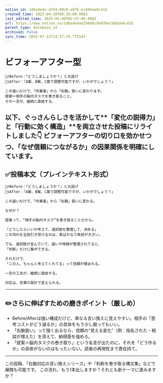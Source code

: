 ```yaml
---
notion_id: 1dbade4a-d294-80c9-a976-ecb0dae6c41b
created_time: 2025-04-20T08:18:00.000Z
last_edited_time: 2025-05-09T02:47:00.000Z
url: https://www.notion.so/1dbade4ad29480c9a976ecb0dae6c41b
parent_type: database_id
archived: False
sync_time: 2025-07-12T14:37:19.775543
---
```


# ビフォーアフター型

```plain text
🙅‍♂️Before：「どうしましょうか？」と丸投げ
🙆‍♀️After：「A案、B案、C案で調整可能ですが、いかがでしょう？」

この違いだけで、「作業者」から「右腕」扱いに変わります。
提案＝相手の脳内タスクを巻き取ること。
その一言が、継続に直結する。
```
以下、ぐっさんらしさを活かして**「変化の説得力」と「行動に効く構造」**を両立させた投稿にリライトしました👇
ビフォーアフターの切り口を効かせつつ、「なぜ信頼につながるか」の因果関係を明確にしています。
---
## ✅投稿本文（プレインテキスト形式）
```plain text
🙅‍♂️Before：「どうしましょうか？」と丸投げ
🙆‍♀️After：「A案、B案、C案で調整可能ですが、いかがでしょう？」

この違いだけで、「作業者」から「右腕」扱いに変わる。

なぜか？

提案って、“相手の脳内タスク”を巻き取ることだから。

「どうしたらいいか考えて、選択肢を整理して、決める」
この流れを全部引き受けるのは、実はかなり負担が大きい。

でも、選択肢が並んでいて、違いや特徴が整理されてると、
「判断」だけに集中できる。

それだけで、
「この人、ちゃんと考えてくれてる」って信頼が積まれる。

一言の工夫が、継続に直結する。

対応は、言葉の設計で変えられる。

```
---
## ✏️さらに伸ばすための磨きポイント（厳しめ）
- Before/Afterは強い構成だけど、単なる言い換えに見えやすい。相手の「思考コストがどう減るか」の具体をもう少し掘ってもいい。
- 「右腕扱い」って強く出るなら、信頼の“見える変化”（例：指名された・相談が増えた）を添えて、納得感を強めろ。
- 「提案＝脳内タスクの巻き取り」という名言が出たのに、それを「どう作るか」の具体がないのはもったいない。読者の再現性まで責任持て。
---
この投稿、「右腕対応の言い換えシリーズ」や「判断を巻き取る構文集」などで展開も可能です。
この流れ、もう1本出しますか？それとも新テーマに進みますか？